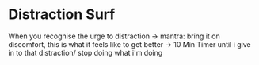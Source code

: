 # Distraction Surf

When you recognise the urge to distraction -> mantra: bring it on discomfort, this is what it feels like to get better -> 10 Min Timer until i give in to that distraction/ stop doing what i'm doing
